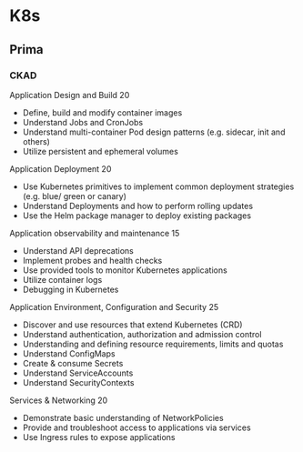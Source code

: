 # K8s

## Prima

### CKAD
Application Design and Build 20
- Define, build and modify container images
- Understand Jobs and CronJobs
- Understand multi-container Pod design patterns (e.g. sidecar, init and others)
- Utilize persistent and ephemeral volumes

Application Deployment 20
- Use Kubernetes primitives to implement common deployment strategies (e.g. blue/ green or canary)
- Understand Deployments and how to perform rolling updates
- Use the Helm package manager to deploy existing packages

Application observability and maintenance 15
- Understand API deprecations
- Implement probes and health checks
- Use provided tools to monitor Kubernetes applications
- Utilize container logs
- Debugging in Kubernetes

Application Environment, Configuration and Security 25
- Discover and use resources that extend Kubernetes (CRD)
- Understand authentication, authorization and admission control
- Understanding and defining resource requirements, limits and quotas
- Understand ConfigMaps
- Create & consume Secrets
- Understand ServiceAccounts
- Understand SecurityContexts

Services & Networking 20
- Demonstrate basic understanding of NetworkPolicies
- Provide and troubleshoot access to applications via services
- Use Ingress rules to expose applications